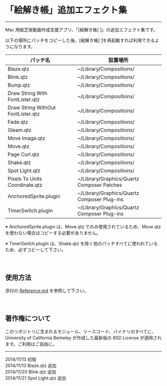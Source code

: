「絵解き帳」追加エフェクト集
===============

----
Mac 用紙芝居動画作成支援アプリ、「[絵解き帳] [1]」の追加エフェクト集です。

以下の場所にパッチをコピーした後、[絵解き帳] [1]を再起動すれば利用できるようになります。

パッチ名| 設置場所
--------------------|----------
Blaze.qtz| ~/Library/Compositions/
Blink.qtz| ~/Library/Compositions/
Bump.qtz| ~/Library/Compositions/
Draw String With FontLister.qtz| ~/Library/Compositions/
Draw String WithOut FontLister.qtz| ~/Library/Compositions/
Fade.qtz| ~/Library/Compositions/
Gleam.qtz| ~/Library/Compositions/
Move Image.qtz| ~/Library/Compositions/
Move.qtz| ~/Library/Compositions/
Page Curl.qtz| ~/Library/Compositions/
Shake.qtz| ~/Library/Compositions/
Spot Light.qtz| ~/Library/Compositions/
Pixels To Units Coordinate.qtz| ~/Library/Graphics/Quartz Composer Patches
AnchoredSprite.plugin| ~/Library/Graphics/Quartz Composer Plug-ins
TimerSwitch.plugin|~/Library/Graphics/Quartz Composer Plug-ins

※ AnchoredSprite.plugin は、Move.qtz でのみ使用されているため、Move.qtz を使わない場合はコピーする必要がありません。

※ TimerSwitch.plugin は、Shake.qtz を除く他のパッチすべてに使われているため、必ずコピーして下さい。

[1]:	http://nikyo.b.sourceforge.jp/%E4%BD%95%E3%81%9E%E3%80%81%E7%B5%B5%E8%A7%A3%E3%81%8D%E5%B8%B3/ "絵解き帳" 

　
## 使用方法
添付の [Reference.md][2] を参照して下さい。

[2]: Reference.md
　
## 著作権について

このリポジトリに含まれるモジュール、ソースコード、バイナリのすべてに、University of California Berkeley が作成した最新版の BSD License が適用されます。ご利用はご自由に。

----
2014/11/13 初版    
2014/11/13 Blaze.qtz 追加    
2014/11/20 Blink.qtz 追加    
2014/11/21 Spot Light.qtz 追加    
